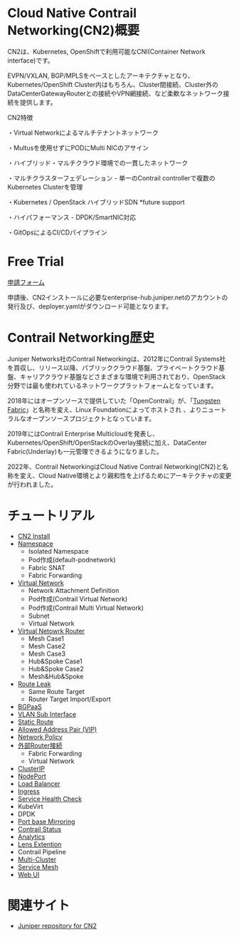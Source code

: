 # Cloud Native Contrail Networking(CN2)概要
CN2は、Kubernetes, OpenShiftで利用可能なCNI(Container Network interface)です。

EVPN/VXLAN, BGP/MPLSをベースとしたアーキテクチャとなり、Kubernetes/OpenShift Cluster内はもちろん、Cluster間接続、Cluster外のDataCenterGatewayRouterとの接続やVPN網接続、など柔軟なネットワーク接続を提供します。

CN2特徴 

・Virtual Networkによるマルチテナントネットワーク

・Multusを使用せずにPODにMulti NICのアサイン

・ハイブリッド・マルチクラウド環境での一貫したネットワーク

・マルチクラスターフェデレーション - 単一のContrail controllerで複数のKubernetes Clusterを管理

・Kubernetes / OpenStack ハイブリッドSDN *future support

・ハイパフォーマンス - DPDK/SmartNIC対応

・GitOpsによるCI/CDパイプライン

# Free Trial
[申請フォーム](https://www.juniper.net/jp/ja/forms/cn2-free-trial.html)

申請後、CN2インストールに必要なenterprise-hub.juniper.netのアカウントの発行及び、deployer.yamlがダウンロード可能となります。

# Contrail Networking歴史
Juniper Networks社のContrail Networkingは、2012年にContrail Systems社を買収し、リリース以降、パブリッククラウド基盤、プライベートクラウド基盤、キャリアクラウド基盤などさまざまな環境で利用されており、OpenStack分野では最も使われているネットワークプラットフォームとなっています。

2018年にはオープンソースで提供していた「OpenContrail」が、「[Tungsten Fabric](https://tungsten.io/)」と名称を変え、Linux Foundationによってホストされ 、よりニュートラルなオープンソースプロジェクトとなっています。

2019年にはContrail Enterprise Multicloudを発表し、Kubernetes/OpenShift/OpenStackのOverlay接続に加え、DataCenter Fabric(Underlay)も一元管理できるようになりました。

2022年、Contrail NetworkingはCloud Native Contrail Networking(CN2)と名称を変え、Cloud Native環境とより親和性を上げるためにアーキテクチャの変更が行われました。

# チュートリアル
- [CN2 Install](https://github.com/jnpr-jp-crdc/CN2/blob/main/Docs/install.md)
- [Namespace](https://github.com/jnpr-jp-crdc/CN2/blob/main/Docs/Namespace.md)
  - Isolated Namespace
  - Pod作成(default-podnetwork)
  - Fabric SNAT
  - Fabric Forwarding
- [Virtual Network](https://github.com/jnpr-jp-crdc/CN2/blob/main/Docs/VirtualNetwork.md)
  - Network Attachment Definition
  - Pod作成(Contrail Virtual Network)
  - Pod作成(Contrail Multi Virtual Network)
  - Subnet
  - Virtual Network
- [Virtual Netowrk Router](https://github.com/jnpr-jp-crdc/CN2/blob/main/Docs/VirtualNetworkRouter.md)
  - Mesh Case1
  - Mesh Case2
  - Mesh Case3
  - Hub&Spoke Case1
  - Hub&Spoke Case2
  - Mesh&Hub&Spoke
- [Route Leak](https://github.com/jnpr-jp-crdc/CN2/blob/main/Docs/RouteLeak.md)
  - Same Route Target
  - Router Target Import/Export
- [BGPaaS](https://github.com/jnpr-jp-crdc/CN2/blob/main/Docs/BGPaaS.md)
- [VLAN Sub Interface](https://github.com/jnpr-jp-crdc/CN2/blob/main/Docs/VLAN-SubInterface.md)
- [Static Route](https://github.com/jnpr-jp-crdc/CN2/blob/main/Docs/StaticRoute.md)
- [Allowed Address Pair (VIP)](https://github.com/jnpr-jp-crdc/CN2/blob/main/Docs/AllowedAddressPair.md)
- [Network Policy](https://github.com/jnpr-jp-crdc/CN2/blob/main/Docs/NetworkPolicy.md)
- [外部Router接続](https://github.com/jnpr-jp-crdc/CN2/blob/main/Docs/ExternalRouter.md)
  - Fabric Forwarding
  - Virtual Network
- [ClusterIP](https://github.com/jnpr-jp-crdc/CN2/blob/main/Docs/ClusterIP.md)
- [NodePort](https://github.com/jnpr-jp-crdc/CN2/blob/main/Docs/NodePort.md)
- [Load Balancer](https://github.com/jnpr-jp-crdc/CN2/blob/main/Docs/Loadbalancer.md)
- [Ingress](https://github.com/jnpr-jp-crdc/CN2/blob/main/Docs/Ingress.md)
- [Service Health Check](https://github.com/jnpr-jp-crdc/CN2/blob/main/Docs/ServiceHealthCheck.md)
- KubeVirt
- DPDK
- [Port base Mirroring](https://github.com/jnpr-jp-crdc/CN2/blob/main/Docs/PortBaseMirroring.md)
- [Contrail Status](https://github.com/jnpr-jp-crdc/CN2/blob/main/Docs/ContrailStatus.md)
- [Analytics](https://github.com/jnpr-jp-crdc/CN2/blob/main/Docs/Analytics.md)
- [Lens Extention](https://github.com/jnpr-jp-crdc/CN2/blob/main/Docs/LensExtension.md)
- Contrail Pipeline
- [Multi-Cluster](https://github.com/jnpr-jp-crdc/CN2/blob/main/Docs/MultiCluster.md)
- [Service Mesh](https://github.com/jnpr-jp-crdc/CN2/blob/main/Docs/ServiceMesh.md)
- [Web UI](https://github.com/jnpr-jp-crdc/CN2/blob/main/Docs/WebUI.md)

# 関連サイト
- [Juniper repository for CN2](https://github.com/Juniper/contrail-networking/)
